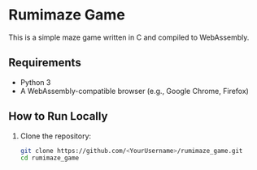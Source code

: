 # Rumimaze Game

This is a simple maze game written in C and compiled to WebAssembly.

## Requirements
- Python 3
- A WebAssembly-compatible browser (e.g., Google Chrome, Firefox)

## How to Run Locally
1. Clone the repository:
   ```bash
   git clone https://github.com/<YourUsername>/rumimaze_game.git
   cd rumimaze_game
